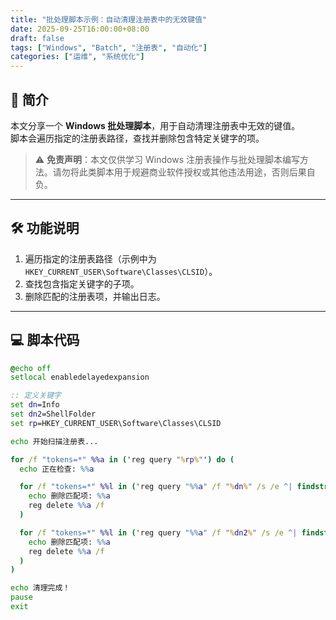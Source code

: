 ```yaml
---
title: "批处理脚本示例：自动清理注册表中的无效键值"
date: 2025-09-25T16:00:00+08:00
draft: false
tags: ["Windows", "Batch", "注册表", "自动化"]
categories: ["运维", "系统优化"]
---
```


## 📌 简介
本文分享一个 **Windows 批处理脚本**，用于自动清理注册表中无效的键值。  
脚本会遍历指定的注册表路径，查找并删除包含特定关键字的项。  

> ⚠️ **免责声明**：本文仅供学习 Windows 注册表操作与批处理脚本编写方法。请勿将此类脚本用于规避商业软件授权或其他违法用途，否则后果自负。

---

## 🛠 功能说明
1. 遍历指定的注册表路径（示例中为 `HKEY_CURRENT_USER\Software\Classes\CLSID`）。  
2. 查找包含指定关键字的子项。  
3. 删除匹配的注册表项，并输出日志。  

---

## 💻 脚本代码

```bat
@echo off
setlocal enabledelayedexpansion

:: 定义关键字
set dn=Info
set dn2=ShellFolder
set rp=HKEY_CURRENT_USER\Software\Classes\CLSID

echo 开始扫描注册表...

for /f "tokens=*" %%a in ('reg query "%rp%"') do (
  echo 正在检查: %%a

  for /f "tokens=*" %%l in ('reg query "%%a" /f "%dn%" /s /e ^| findstr /i "%dn%"') do (
    echo 删除匹配项: %%a
    reg delete %%a /f
  )

  for /f "tokens=*" %%l in ('reg query "%%a" /f "%dn2%" /s /e ^| findstr /i "%dn2%"') do (
    echo 删除匹配项: %%a
    reg delete %%a /f
  )
)

echo 清理完成！
pause
exit
